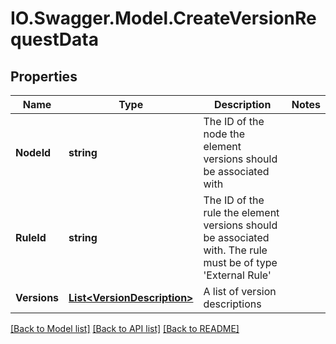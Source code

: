 # IO.Swagger.Model.CreateVersionRequestData
## Properties

Name | Type | Description | Notes
------------ | ------------- | ------------- | -------------
**NodeId** | **string** | The ID of the node the element versions should be associated with | 
**RuleId** | **string** | The ID of the rule the element versions should be associated with. The rule must be of type &#39;External Rule&#39; | 
**Versions** | [**List&lt;VersionDescription&gt;**](VersionDescription.md) | A list of version descriptions | 

[[Back to Model list]](../README.md#documentation-for-models) [[Back to API list]](../README.md#documentation-for-api-endpoints) [[Back to README]](../README.md)

